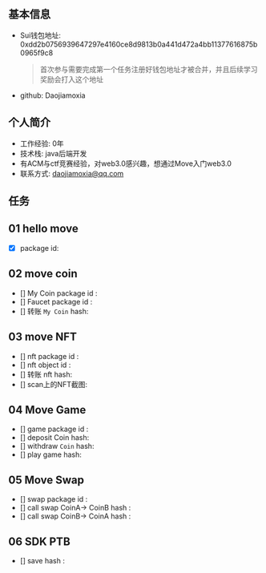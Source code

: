 ## 基本信息

- Sui钱包地址: 0xdd2b0756939647297e4160ce8d9813b0a441d472a4bb11377616875b0965f9c8
  
  > 首次参与需要完成第一个任务注册好钱包地址才被合并，并且后续学习奖励会打入这个地址

- github: Daojiamoxia

## 个人简介

- 工作经验: 0年
- 技术栈: java后端开发
- 有ACM与ctf竞赛经验，对web3.0感兴趣，想通过Move入门web3.0
- 联系方式: daojiamoxia@qq.com

## 任务

## 01 hello move

- [x] package id: 

## 02 move coin

* [] My Coin package id : 
* [] Faucet package id : 
* [] 转账 `My Coin` hash:

## 03 move NFT

- [] nft package id :
- [] nft object id : 
- [] 转账 nft  hash:
- [] scan上的NFT截图:



## 04 Move Game

- [] game package id :
- [] deposit Coin hash:
- [] withdraw `Coin` hash:
- [] play game hash:

## 05 Move Swap

- [] swap package id :
- [] call swap CoinA-> CoinB  hash :
- [] call swap CoinB-> CoinA  hash :

## 06 SDK PTB

- [] save hash :
